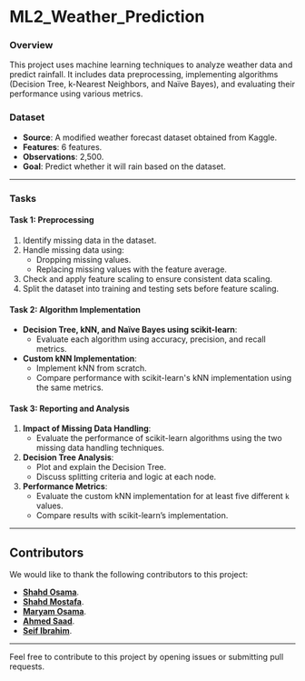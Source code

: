 # ML2_Weather_Prediction


### Overview  
This project uses machine learning techniques to analyze weather data and predict rainfall. It includes data preprocessing, implementing algorithms (Decision Tree, k-Nearest Neighbors, and Naïve Bayes), and evaluating their performance using various metrics.  

### Dataset  
- **Source**: A modified weather forecast dataset obtained from Kaggle.  
- **Features**: 6 features.  
- **Observations**: 2,500.  
- **Goal**: Predict whether it will rain based on the dataset.  

---

### Tasks  

#### **Task 1: Preprocessing**  
1. Identify missing data in the dataset.  
2. Handle missing data using:  
   - Dropping missing values.  
   - Replacing missing values with the feature average.  
3. Check and apply feature scaling to ensure consistent data scaling.  
4. Split the dataset into training and testing sets before feature scaling.  

#### **Task 2: Algorithm Implementation**  
- **Decision Tree, kNN, and Naïve Bayes using scikit-learn**:  
  - Evaluate each algorithm using accuracy, precision, and recall metrics.  
- **Custom kNN Implementation**:  
  - Implement kNN from scratch.  
  - Compare performance with scikit-learn's kNN implementation using the same metrics.  

#### **Task 3: Reporting and Analysis**  
1. **Impact of Missing Data Handling**:  
   - Evaluate the performance of scikit-learn algorithms using the two missing data handling techniques.  
2. **Decision Tree Analysis**:  
   - Plot and explain the Decision Tree.  
   - Discuss splitting criteria and logic at each node.  
3. **Performance Metrics**:  
   - Evaluate the custom kNN implementation for at least five different `k` values.  
   - Compare results with scikit-learn’s implementation.  

---

## Contributors

We would like to thank the following contributors to this project:

- [**Shahd Osama**](https://github.com/shahdosama10).
- [**Shahd Mostafa**](https://github.com/ShahdMostafa30).
- [**Maryam Osama**](https://github.com/maryamosama33).
- [**Ahmed Saad**](https://github.com/ahmedsaad123456).
- [**Seif Ibrahim**](https://github.com/Seif-Ibrahim1).

---

Feel free to contribute to this project by opening issues or submitting pull requests.
